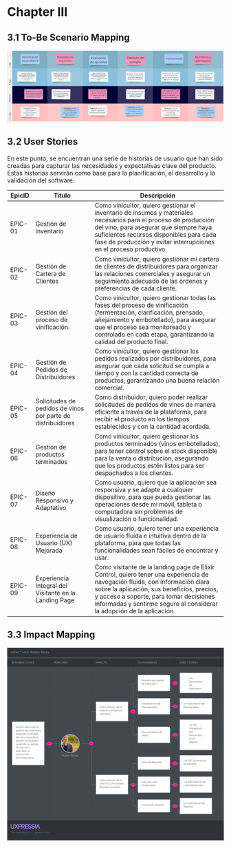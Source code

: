 # Chapter III
## 3.1 To-Be Scenario Mapping
![ToBe](/assets/img/chapter-III/RF.jpg)
## 3.2 User Stories
En este punto, se encuentran una serie de historias de usuario que han sido creadas para capturar las necesidades y expectativas clave del producto. Estas historias servirán como base para la planificación, el desarrollo y la validación del software.

| EpicID | Titulo | Descripción |
| --- | --- | --- |
| EPIC-01 | Gestión de inventario | Como vinicultor, quiero gestionar el inventario de insumos y materiales necesarios para el proceso de producción del vino, para asegurar que siempre haya suficientes recursos disponibles para cada fase de producción y evitar interrupciones en el proceso productivo. |
| EPIC-02 | Gestión de Cartera de Clientes | Como vinicultor, quiero gestionar mi cartera de clientes de distribuidores para organizar las relaciones comerciales y asegurar un seguimiento adecuado de las órdenes y preferencias de cada cliente. |
| EPIC-03 | Gestión del proceso de vinificación. | Como vinicultor, quiero gestionar todas las fases del proceso de vinificación (fermentación, clarificación, prensado, añejamiento y embotellado), para asegurar que el proceso sea monitoreado y controlado en cada etapa, garantizando la calidad del producto final. |
| EPIC-04 | Gestión de Pedidos de Distribuidores | Como vinicultor, quiero gestionar los pedidos realizados por distribuidores, para asegurar que cada solicitud se cumpla a tiempo y con la cantidad correcta de productos, garantizando una buena relación comercial. |
| EPIC-05 | Solicitudes de pedidos de vinos por parte de distribuidores | Como distribuidor, quiero poder realizar solicitudes de pedidos de vinos de manera eficiente a través de la plataforma, para recibir el producto en los tiempos establecidos y con la cantidad acordada. |
| EPIC-06 | Gestión de productos terminados | Como vinicultor, quiero gestionar los productos terminados (vinos embotellados), para tener control sobre el stock disponible para la venta o distribución, asegurando que los productos estén listos para ser despachados a los clientes. |
| EPIC-07 | Diseño Responsivo y Adaptativo | Como usuario, quiero que la aplicación sea responsiva y se adapte a cualquier dispositivo, para que pueda gestionar las operaciones desde mi móvil, tableta o computadora sin problemas de visualización o funcionalidad. |
| EPIC-08 | Experiencia de Usuario (UX) Mejorada | Como usuario, quiero tener una experiencia de usuario fluida e intuitiva dentro de la plataforma, para que todas las funcionalidades sean fáciles de encontrar y usar. |
| EPIC-09 | Experiencia Integral del Visitante en la Landing Page | Como visitante de la landing page de Elixir Control, quiero tener una experiencia de navegación fluida, con información clara sobre la aplicación, sus beneficios, precios, y acceso a soporte, para tomar decisiones informadas y sentirme seguro al considerar la adopción de la aplicación. |

## 3.3 Impact Mapping
![ToBe](/assets/img/chapter-III/RFIM.png)
